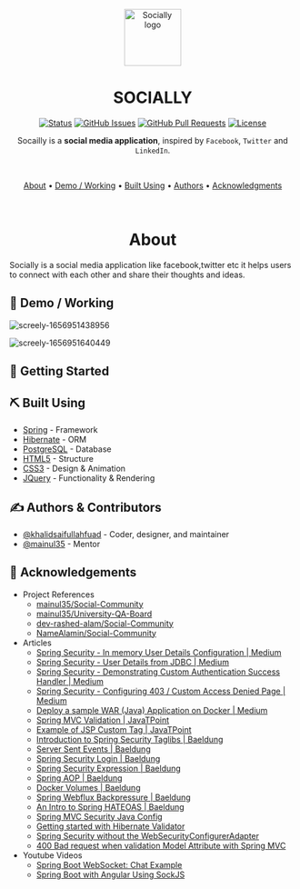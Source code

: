 <br>

<div align="center">
 
<img src="https://user-images.githubusercontent.com/64584169/177189408-d92cb113-108e-4429-bc07-d2fd44e4173d.svg" height="100" alt="Socially logo"/>

# SOCIALLY

[![Status](https://img.shields.io/badge/status-active-success.svg)]()
[![GitHub Issues](https://img.shields.io/github/issues/khalidsaifullahfuad/social-medium.svg)](https://github.com/khalidsaifullahfuad/social-medium/issues)
[![GitHub Pull Requests](https://img.shields.io/github/issues-pr/khalidsaifullahfuad/social-medium.svg)](https://github.com/khalidsaifullahfuad/social-medium/pulls)
[![License](https://img.shields.io/badge/license-MIT-blue.svg)](/LICENSE)


Socailly is a **social media application**, inspired by `Facebook`, `Twitter` and `LinkedIn`.

<br />

[About](#about) •
[Demo / Working](#demo) •
[Built Using](#built_using) •
[Authors](#authors) •
[Acknowledgments](#acknowledgement)

</div>

<!--
## 📝 Table of Contents
  
- [About](#about)
- [Demo / Working](#demo)
- [Getting Started](#getting_started)
- [Built Using](#built_using)
- [TODO](/TODO.md)
- [Contributing](/CONTRIBUTING.md)
- [Authors](#authors)
- [Acknowledgments](#acknowledgement)
-->
<br>


<h1 align="center">
About <a name = "about"></a>
</h1>  

Socially is a social media application like facebook,twitter etc it helps users to connect with each other and share their thoughts and ideas.

## 🎥 Demo / Working <a name = "demo"></a>

![screely-1656951438956](https://user-images.githubusercontent.com/64584169/177191274-c6e7a90c-e423-4ab6-b8eb-3181d02ecf2a.png)

![screely-1656951640449](https://user-images.githubusercontent.com/64584169/177191645-37bf4dec-9d68-4151-a72e-15dfb3955619.png)


## 🏁 Getting Started <a name = "getting_started"></a>


## ⛏️ Built Using <a name = "built_using"></a>

- [Spring](https://spring.io/) - Framework
- [Hibernate](https://www.hibernate.org/) - ORM
- [PostgreSQL](https://www.postgresql.org/) - Database
- [HTML5](https://www.w3.org/TR/html5/) - Structure
- [CSS3](https://www.w3.org/Style/) - Design & Animation
- [JQuery](https://www.jquery.com/) - Functionality & Rendering

## ✍️ Authors & Contributors <a name = "authors"></a>

- [@khalidsaifullahfuad](https://github.com/khalidsaifullahfuad) - Coder, designer, and maintainer
- [@mainul35](https://github.com/mainul35) - Mentor


## 🎉 Acknowledgements <a name = "acknowledgement"></a>

- Project References
  - [mainul35/Social-Community](https://github.com/mainul35/social-community)
  - [mainul35/University-QA-Board](https://github.com/mainul35/University-QA-Board)
  - [dev-rashed-alam/Social-Community](https://github.com/dev-rashed-alam/social-community)
  - [NameAlamin/Social-Community](https://github.com/NameAlamin/build_social_community_using_spring)
- Articles
  - [Spring Security - In memory User Details Configuration | Medium](https://mainul35.medium.com/spring-mvc-spring-security-in-memory-user-details-configuration-90d106b53d23)
  - [Spring Security - User Details from JDBC | Medium](https://mainul35.medium.com/spring-mvc-spring-security-user-details-from-jdbc-security-part-2-dcb44705d1b5)
  - [Spring Security - Demonstrating Custom Authentication Success Handler | Medium](https://mainul35.medium.com/spring-security-demonstrating-custom-authentication-success-handler-3b6fcb572a53)
  - [Spring Security - Configuring 403 / Custom Access Denied Page | Medium](https://mainul35.medium.com/spring-security-configuring-403-custom-access-denied-page-fc1526c2806d)
  - [Deploy a sample WAR (Java) Application on Docker | Medium](https://medium.com/@vishal.sharma./deploy-a-sample-war-java-application-on-docker-25729d4840d5)
  - [Spring MVC Validation | JavaTPoint](https://www.javatpoint.com/spring-mvc-validation)
  - [Example of JSP Custom Tag | JavaTPoint](https://www.javatpoint.com/example-of-jsp-custom-tag)
  - [Introduction to Spring Security Taglibs | Baeldung](https://www.baeldung.com/spring-security-taglibs)
  - [Server Sent Events | Baeldung](https://www.baeldung.com/spring-server-sent-events)
  - [Spring Security Login | Baeldung](https://www.baeldung.com/spring-security-login)
  - [Spring Security Expression | Baeldung](https://www.baeldung.com/spring-security-expressions)
  - [Spring AOP | Baeldung](https://www.baeldung.com/spring-aop)
  - [Docker Volumes | Baeldung](https://www.baeldung.com/ops/docker-volumes)
  - [Spring Webflux Backpressure | Baeldung](https://www.baeldung.com/spring-webflux-backpressure)
  - [An Intro to Spring HATEOAS | Baeldung](https://www.baeldung.com/spring-hateoas-tutorial)
  - [Spring MVC Security Java Config](https://docs.spring.io/spring-security/site/docs/4.1.3.RELEASE/guides/html5/hellomvc-javaconfig.html)
  - [Getting started with Hibernate Validator](https://hibernate.org/validator/documentation/getting-started/)
  - [Spring Security without the WebSecurityConfigurerAdapter](https://spring.io/blog/2022/02/21/spring-security-without-the-websecurityconfigureradapter)
  - [400 Bad request when validation Model Attribute with Spring MVC](https://stackoverflow.com/questions/29878055/400-bad-request-when-validation-model-attribute-with-spring-mvc)
- Youtube Videos
  - [Spring Boot WebSocket: Chat Example](https://youtu.be/-ao3pX-UhQc)
  - [Spring Boot with Angular Using SockJS](https://youtu.be/dh_mAphaBU4)















<!--
- Aspect
- Join point
- Pointcut
- Advice


### Storage Type
* File Storage
    - SAN
    - NAS
* Block Storage
* Object Storage

* [Amazon S3](https://aws.amazon.com/s3/)
* [Google Cloud Storage](https://cloud.google.com/storage/)
* [Microsoft Azure](https://azure.microsoft.com/en-us/)
* [Dropbox](https://www.dropbox.com/)
* [OneDrive](https://onedrive.live.com/)
* [Box](https://www.box.com/)
* [Samba](https://www.samba.org/)
* [FTP](https://www.ftp.com/)
* [SFTP](https://www.sftp.com/)
* [WebDAV](https://www.webdav.org/)
* [SMB](https://www.smb.com/)
-->